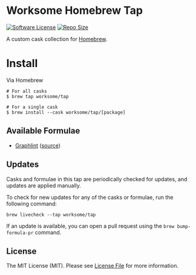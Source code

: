 # Worksome Homebrew Tap

[![Software License][ico-license]](LICENSE.md)
[![Repo Size][ico-github-repo-size]][link-github-repo]

A custom cask collection for [Homebrew][link-homebrew].

# Install

Via Homebrew

```shell
# For all casks
$ brew tap worksome/tap

# For a single cask
$ brew install --cask worksome/tap/[package]
```

## Available Formulae

- [Graphlint](https://github.com/worksome/graphlint) ([source](./Formula/graphlint.rb))

## Updates

Casks and formulae in this tap are periodically checked for updates, and updates are applied manually.

To check for new updates for any of the casks or formulae, run the following command:

```shell
brew livecheck --tap worksome/tap
```

If an update is available, you can open a pull request using the `brew bump-formula-pr` command.

## License

The MIT License (MIT). Please see [License File](LICENSE.md) for more information.

[ico-license]: https://img.shields.io/badge/license-MIT-brightgreen.svg?style=flat-square
[ico-github-repo-size]: https://img.shields.io/github/repo-size/worksome/homebrew-tap?style=flat-square

[link-github-repo]: https://github.com/worksome/tap
[link-homebrew]: https://brew.sh
